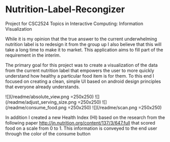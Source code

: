 # Nutrition-Label-Recongizer
Project for CSC2524 Topics in Interactive Computing: Information Visualization

While it is my opinion that the true answer to the current underwhelming nutrition label is to redesign it from the group up I also believe that this will take a long time to make it to market. This application aims to fill part of the requirement in the interim. 

The primary goal for this project was to create a visualization of the data from the current nutrition label that empowers the user to more quickly understand how healthy a particular food item is for them. To this end I focused on creating a clean, simple UI based on android design principles that everyone already understands. 

![](/readme/absolute_view.png =250x250)
![](/readme/adjust_serving_size.png =250x250)
![](/readme/consume_food.png =250x250)
![](/readme/scan.png =250x250)

In addition I created a new Health Index (HI) based on the research from the following paper http://jn.nutrition.org/content/137/3/647.full that scored food on a scale from 0 to 1. This information is conveyed to the end user through the color of the consume button
